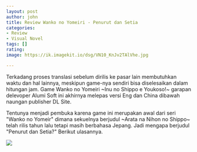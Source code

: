 ```yaml
---
layout: post
author: john
title: Review Wanko no Yomeiri - Penurut dan Setia
categories:
- Review
- Visual Novel
tags: []
rating: 
image: https://ik.imagekit.io/dsg/VN10_KnJv2TAlVhe.jpg

---
```

Terkadang proses translasi sebelum dirilis ke pasar lain membutuhkan waktu dan hal lainnya, meskipun game-nya sendiri bisa diselesaikan dalam hitungan jam. Game Wanko no Yomeiri \~Inu no Shippo e Youkoso!\~ garapan delevoper Alumi Soft ini akhirnya melepas versi Eng dan China dibawah naungan publisher DL Site.

Tentunya menjadi pembuka karena game ini merupakan awal dari seri "Wanko no Yomeir" dimana sekuelnya berjudul \~Arata na Nihon no Shippo\~ telah rilis tahun lalu tetapi masih berbahasa Jepang. Jadi mengapa berjudul "Penurut dan Setia?" Berikut ulasannya.

![](https://ik.imagekit.io/dsg/VN2_FsKpSMmalA8.jpg)